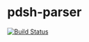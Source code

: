 # pdsh-parser

[![Build Status](https://travis-ci.org/whamcloud/pdsh-parser.svg?branch=master)](https://travis-ci.org/whamcloud/pdsh-parser)
